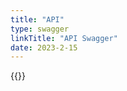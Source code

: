 ```yaml
---
title: "API"
type: swagger
linkTitle: "API Swagger"
date: 2023-2-15
---
```


{{<swaggerui src="swagger.json">}}
